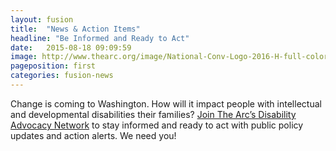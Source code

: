 ```yaml
---
layout: fusion
title:  "News & Action Items"
headline: "Be Informed and Ready to Act"
date:   2015-08-18 09:09:59
image: http://www.thearc.org/image/National-Conv-Logo-2016-H-full-color.png 
pageposition: first
categories: fusion-news
---
```

Change is coming to Washington. How will it impact people with intellectual and developmental disabilities their families? <a href="https://www.thearc.org/page.redir?target=http%3a%2f%2fdisabilityadvocacynetwork.org%2fapp%2fregister%3f1%26m%3d9899&srcid=40765&srctid=1&erid=8755899&trid=efc07c23-e649-4c6c-a637-45419eb4056f">Join The Arc’s Disability Advocacy Network</a> to stay informed and ready to act with public policy updates and action alerts. We need you!